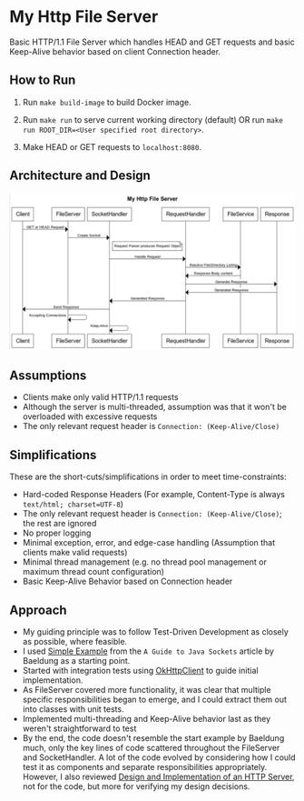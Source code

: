 # My Http File Server

Basic HTTP/1.1 File Server which handles HEAD and GET requests and basic Keep-Alive behavior based on client Connection header.
## How to Run

1. Run `make build-image` to build Docker image.

2. Run `make run` to serve current working directory (default) OR
 run `make run ROOT_DIR=<User specified root directory>`.

3. Make HEAD or GET requests to `localhost:8080`.

## Architecture and Design

![alt text](HttpFileServer.png "Title")

## Assumptions
* Clients make only valid HTTP/1.1 requests
* Although the server is multi-threaded, assumption was that it won't be overloaded with excessive requests
* The only relevant request header is `Connection: (Keep-Alive/Close)`

## Simplifications
These are the short-cuts/simplifications in order to meet time-constraints:
* Hard-coded Response Headers (For example, Content-Type is always `text/html; charset=UTF-8`)
* The only relevant request header is `Connection: (Keep-Alive/Close)`; the rest are ignored
* No proper logging
* Minimal exception, error, and edge-case handling (Assumption that clients make valid requests)
* Minimal thread management (e.g. no thread pool management or maximum thread count configuration)
* Basic Keep-Alive Behavior based on Connection header

## Approach
* My guiding principle was to follow Test-Driven Development as closely as possible, where feasible.
* I used [Simple Example](https://www.baeldung.com/a-guide-to-java-sockets#Example) from the `A Guide to Java Sockets` article by Baeldung as a starting point.
* Started with integration tests using [OkHttpClient](https://square.github.io/okhttp/4.x/okhttp/okhttp3/-ok-http-client/) to guide initial implementation.
* As FileServer covered more functionality, it was clear that multiple specific responsibilities began to emerge, and I could extract them out into classes with unit tests.
* Implemented multi-threading and Keep-Alive behavior last as they weren't straightforward to test
* By the end, the code doesn't resemble the start example by Baeldung much, only the key lines of code scattered throughout the FileServer and SocketHandler. A lot of the code evolved by considering how I could test it as components and separate responsibilities appropriately. 
However, I also reviewed [Design and Implementation of an HTTP Server](https://users.cs.jmu.edu/bernstdh/web/common/lectures/slides_http-server-example_java.php), not for the code, but more for verifying my design decisions.